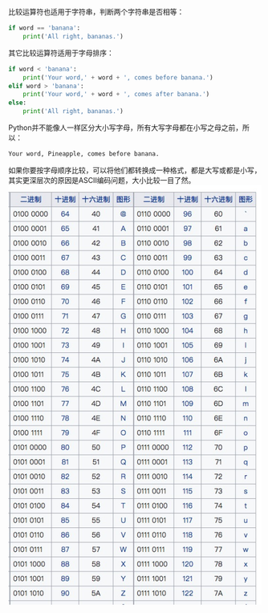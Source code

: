 比较运算符也适用于字符串，判断两个字符串是否相等：
```python
if word == 'banana':
    print('All right, bananas.')
```

其它比较运算符适用于字母排序：
```python
if word < 'banana':
    print('Your word,' + word + ', comes before banana.')
elif word > 'banana':
    print('Your word,' + word + ', comes after banana.')
else:
    print('All right, bananas.')
```

Python并不能像人一样区分大小写字母，所有大写字母都在小写之母之前，所以：
```python
Your word, Pineapple, comes before banana.
```
如果你要按字母顺序比较，可以将他们都转换成一种格式，都是大写或都是小写，其实更深层次的原因是ASCII编码问题，大小比较一目了然。
![](/assets/AA1A93B8-F130-4CFD-A34B-B47671907779.png)


